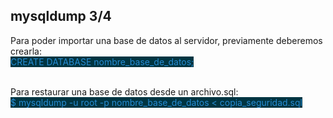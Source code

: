 ## mysqldump 3/4

Para poder importar una base de datos al servidor, previamente deberemos crearla:<br />
<span style="color:#268BD2; background: #003542;">CREATE DATABASE nombre_base_de_datos;</span><br /><br />
 
Para restaurar una base de datos desde un archivo.sql:<br />
<span style="color:#268BD2; background: #003542;">$ mysqldump -u root -p nombre_base_de_datos < copia_seguridad.sql</span>
